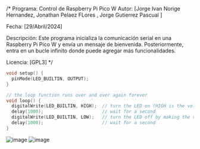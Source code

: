 /*
  Programa: Control de Raspberry Pi Pico W
  Autor: [Jorge Ivan Norige Hernandez, Jonathan  Pelaez FLores , Jorge Gutierrez Pascual ]
  
  Fecha: [29/Abril/2024]

  Descripción:
  Este programa inicializa la comunicación serial en una Raspberry Pi Pico W y envía un mensaje de bienvenida.
  Posteriormente, entra en un bucle infinito donde puede agregar más funcionalidades.

  Licencia: [GPL3]
*/
```cpp
void setup() {
  pinMode(LED_BUILTIN, OUTPUT);
}

// the loop function runs over and over again forever
void loop() {
  digitalWrite(LED_BUILTIN, HIGH);  // turn the LED on (HIGH is the voltage level)
  delay(1000);                      // wait for a second
  digitalWrite(LED_BUILTIN, LOW);   // turn the LED off by making the voltage LOW
  delay(1000);                      // wait for a second
}
```
![image](https://github.com/JorgeGutierrez-TEC/PicoW-TEC/assets/158111129/019923b0-c175-4f0c-a385-0158d7149479)
![image](https://github.com/JorgeGutierrez-TEC/PicoW-TEC/assets/158111129/c84c0e4d-5f82-449e-ba3d-49b02c791c75)



